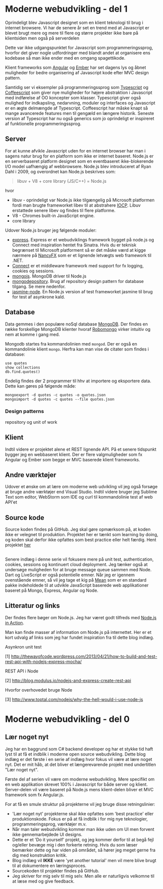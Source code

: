 # Moderne webudvikling - del 1

Oprindeligt blev Javascript designet som en klient teknologi til brug i internet browsere. Vi har de senere år set en trend med at Javascript er blevet brugt mere og mere til flere og større projekter ikke bare på klientsiden men også på serverdelen  

Dette var ikke udgangspunktet for Javascript som programmeringssprog, hvorfor det giver nogle udfordringer med blandt andet at organisere ens kodebase så man ikke ender med en omgang spagettikode. 

Klient frameworks som [Angular](http://angularjs.org/) og [Ember](http://emberjs.com/) har set dagens lys og åbnet muligheder for bedre organisering af Javascript kode efter MVC design pattern. 

Samtidig ser vi eksempler på programmeringssprog som [Typescript](http://www.typescriptlang.org/) og [Coffeescript](http://coffeescript.org/) som giver nye muligheder for højere abstraktion i Javascript med indførelse af OO koncepter som klasser. Typescript giver også mulighed for indkapsling, nedarvning, moduler og interfaces og Javascript er en ægte delmængde af Typescript. Coffeescript har måske knapt så mange avancerede features men til gengæld en længere historik. Seneste version af Typescript har nu også generics som jo oprindeligt er inspireret af funktionelle programmeringssprog.

## Server

For at kunne afvikle Javascript uden for en internet browser har man i sagens natur brug for en platform som ikke er internet baseret. Node.js er en serverbaseret platform designet som en eventbaseret ikke-blokerende I/O model uafhængig af webbrowsere. Node.js blev introduceret af Ryan Dahl i 2009, og overordnet kan Node.js beskrives som:

> libuv + V8 + core library (JS/C++) = Node.js

hvor

- libuv - oprindeligt var Node.js ikke tilgængelig på Microsoft platformen fordi man brugte frameworket libev til at abstrahere [IOCP](http://en.wikipedia.org/wiki/Input/output_completion_port). Libuv erstattede senere libev og findes til flere platforme.
- V8 - Chromes built-in JavaScript engine.
- core library

Udover Node.js bruger jeg følgende moduler:

- [express](http://expressjs.com/). Express er et webudviklings framework bygget på node.js og Connect med inspiration hentet fra Sinatra.  Hvis du er teknisk begrænset til Microsoft platforment så er det måske værd at kigge nærmere på [NancyFX](http://nancyfx.org/) som er et lignende letvægts web framework til .NET. 
- [Connect](http://www.senchalabs.org/connect/) er et middleware framework med support for fx logging, cookies og sessions.
- [mongojs](https://github.com/gett/mongojs). MongoDB driver til Node.js
- [mongodepository](https://github.com/iainjmitchell/mongorepositiory). Brug af repository design pattern for database tilgang. Se mere nedenfor.
- [jasmine-node](https://github.com/mhevery/jasmine-node). En Node.js version af test frameworket jasmine til brug for test af asynkrone kald.

## Database

Data gemmes i den populære noSql database [MongoDB](http://www.mongodb.org/). Der findes en række forskellige MongoDB klienter hvoraf [Robomongo](http://robomongo.org) virker intuitiv og nem at komme i gang med.

Mongodb startes fra kommandolinien med ``mongod``. Der er også en kommandolinie klient ``mongo``. Herfra kan man vise de citater som findes i database:

    use quotes
    show collections
    db.find.quotes()

Endelig findes der 2 programmer til hhv at importere og eksportere data. Dette kan gøres på følgende måde:

    mongoexport -d quotes -c quotes -o quotes.json
    mongoimport -d quotes -c quotes --file quotes.json

### Design patterns
repository og unit of work

## Klient

Indtil videre er projektet alene et REST lignende API. På et senere tidspunkt bygger jeg en webbaseret klient. Der er flere valgmuligheder som fx Angular og Ember som begge er MVC baserede klient frameworks.

## Andre værktøjer
Udover et ønske om at lære om moderne web udvikling vil jeg også forsøge at bruge andre værktøjer end Visual Studio. Indtil videre bruger jeg Sublime Text som editor, WebStorm som IDE og curl til kommandolinie test af web API'et

## Source kode

Source koden findes på GitHub. Jeg skal gøre opmærksom på, at koden ikke er velegnet til produktion. Projektet her er tænkt som learning by doing, og koden skal derfor ikke opfattes som best practice eller helt færdig. Hent projektet [her]()

## 
Senere indlæg i denne serie vil fokusere mere på unit test, authentication, cookies, sessions og kontinuert cloud deployment. 
Jeg tænker også at undersøge muligheden for at bruge message queue sammen med Node. Dart og LiveScript er også potentielle emner. Når jeg er igennem ovenstående emner, så vil jeg tage et kig på [Mean](http://www.mean.io/) som er en standard pakke indeholdede til at udvikle JavaScript baserede web applikationer baseret på Mongo, Express, Angular og Node.

## Litteratur og links
Der findes flere bøger om Node.js. Jeg har været godt tilfreds med [Node.js in Action](http://www.amazon.com/dp/1617290572).

Man kan finde masser af information om Node.js på internettet. Her er et kort udvalg af links som jeg har fundet inspiration fra til dette blog indlæg.

Asynkron unit test

[1] http://thewayofcode.wordpress.com/2013/04/21/how-to-build-and-test-rest-api-with-nodejs-express-mocha/

REST API i Node

[2] http://blog.modulus.io/nodejs-and-express-create-rest-api

Hvorfor overhovedet bruge Node

[3] http://www.toptal.com/nodejs/why-the-hell-would-i-use-node-js 


# Moderne webudvikling - del 0

## Lær noget nyt

Jeg har en baggrund som C# backend developer og har et stykke tid haft lyst til at få et indblik i moderne open source webudvikling. Dette blog indlæg er det første i en serie af indlæg hvor fokus vil være at lære noget nyt. Det er mit håb, at det bliver et længerevarende projekt med undertitlen "Lær noget nyt".

Første del af serien vil være om moderne webudvikling. Mere specifikt om en web applikation skrevet 100% i Javascript for både server og klient. Server-delen vil være baseret på Node.js mens klient-delen bliver et MVC framework som fx Angular.js.

For at få en smule struktur på projekterne vil jeg bruge disse retningslinier:

* 'Lær noget nyt' projekterne skal ikke opfattes som 'best practice' eller produktionskode. Fokus er på at få indblik i for mig nye teknologier, programmeringsprog, værktøjer m.v.
* Når man taler webudvikling kommer man ikke uden om UI men forvent ikke gennemarbejdede UI designs.
* Dette er et 'Do it yourself' projekt, og jeg kommer derfor til at begå fejl og/eller bevæge mig i den forkerte retning. Hvis du som læser bemærker dette og har viden på området, så hører jeg meget gerne fra dig med konstruktion kritik.
* Blog indlæg vil __IKKE__ være 'yet another tutorial' men vil mere blive brugt til at dokumentere en læringsproces.
* Sourcekoden til projekter findes på GitHub.
* Jeg skriver for mig selv til mig selv. Men alle er naturligvis velkomne til at læse med og give feedback.
